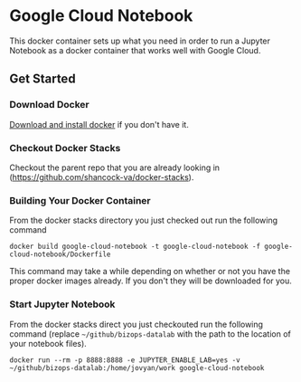 # Google Cloud Notebook

This docker container sets up what you need in order to run a Jupyter Notebook as a docker container that works well with Google Cloud.

## Get Started

### Download Docker
[Download and install docker](https://docs.docker.com/docker-for-mac/install/) if you don't have it.

### Checkout Docker Stacks
Checkout the parent repo that you are already looking in (https://github.com/shancock-va/docker-stacks).

### Building Your Docker Container
From the docker stacks directory you just checked out run the following command

`docker build google-cloud-notebook -t google-cloud-notebook -f google-cloud-notebook/Dockerfile`

This command may take a while depending on whether or not you have the proper docker images already. If you don't they will be downloaded for you.


### Start Jupyter Notebook
From the docker stacks direct you just checkouted run the following command (replace `~/github/bizops-datalab` with the path to the location of your notebook files).

`docker run --rm -p 8888:8888 -e JUPYTER_ENABLE_LAB=yes -v ~/github/bizops-datalab:/home/jovyan/work google-cloud-notebook`
